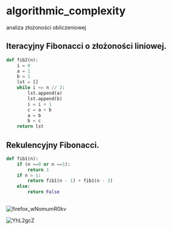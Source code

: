 # algorithmic_complexity
analiza złożoności obliczeniowej

## Iteracyjny Fibonacci o złożoności liniowej.

```py
def fib2(n):
    i = 0
    a = 1
    b = 1
    lst = []
    while i <= n // 2:
        lst.append(a)
        lst.append(b)
        i = i + 1
        c = a + b
        a = b
        b = c
    return lst
```

## Rekulencyjny Fibonacci.

```py
def fib1(n):
    if (n ==0 or n ==1):
        return 1
    if n > 1:
        return fib1(n - 1) + fib1(n - 2)
    else:
        return False
        
```

![firefox_wNomumR0kv](https://user-images.githubusercontent.com/117569554/200170680-fab320c2-ddb4-4de1-aeb4-6ffe914cac31.png)




![YhL2gcZ](https://user-images.githubusercontent.com/117569554/200169817-fcc32007-df10-4d43-8d1b-c4248cadf4e4.png)


